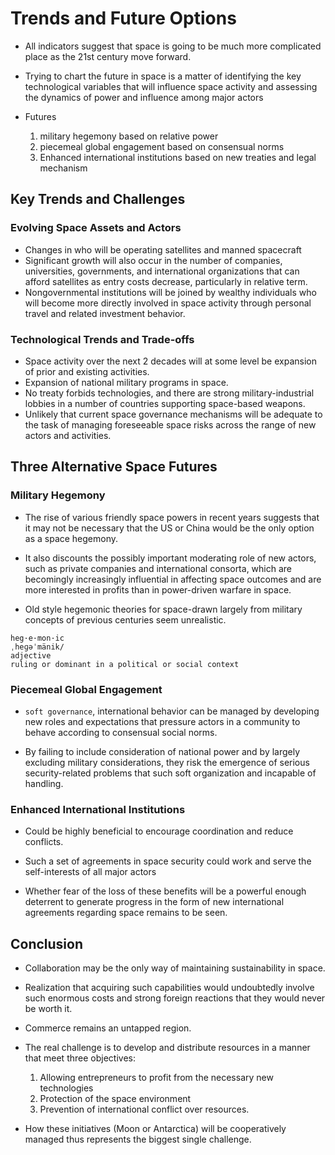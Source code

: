 # Trends and Future Options

- All indicators suggest that space is going to be much more complicated  place as the 21st century move forward.

- Trying to chart the future in space is a matter of identifying the key technological variables that will influence space activity and assessing the dynamics of power and influence among major actors

- Futures
  1. military hegemony based on relative power
  2. piecemeal global engagement based on consensual norms
  3. Enhanced international institutions based on new treaties and legal mechanism

## Key Trends and Challenges

### Evolving Space Assets and Actors

- Changes in who will be operating satellites and manned spacecraft
- Significant growth will also occur in the number of companies, universities, governments, and international organizations that can afford satellites as entry costs decrease, particularly in relative term.
- Nongovernmental institutions will be joined by wealthy individuals who will become more directly involved in space activity through personal travel and related  investment behavior.

### Technological Trends and Trade-offs

- Space activity over the next 2 decades will at some level be expansion of prior and existing activities.
- Expansion of national military programs in space.
- No treaty forbids technologies, and there are strong military-industrial lobbies in a number of countries supporting space-based weapons.
- Unlikely that current space governance mechanisms will be adequate to the task of managing foreseeable space risks across the range of new actors and activities.

## Three Alternative Space Futures

### Military Hegemony
- The rise of various friendly space powers in recent years suggests that it may not be necessary that the US or China would be the only option as a space hegemony.

- It also discounts the possibly important moderating role of new actors, such as private companies and international consorta, which are becomingly increasingly influential in affecting space outcomes and are more interested in profits than in power-driven warfare in space.

- Old style hegemonic theories for space-drawn largely from military concepts of previous centuries seem unrealistic.

```
heg·e·mon·ic
ˌheɡəˈmänik/
adjective
ruling or dominant in a political or social context
```

### Piecemeal Global Engagement

- `soft governance`, international behavior can be managed by developing new roles and expectations that pressure actors in a community to behave according to consensual social norms.

- By failing to include consideration of national power and by largely excluding military considerations, they risk the emergence of serious security-related problems that such soft organization and incapable of handling.

### Enhanced International Institutions

- Could be highly beneficial to encourage coordination and reduce conflicts.

- Such a set of agreements in space security could work and serve the self-interests of all major actors

- Whether fear of the loss of these benefits will be a powerful enough deterrent to generate progress in the form of new international agreements regarding space remains to be seen.

## Conclusion

- Collaboration  may be the only way of maintaining  sustainability in space.

- Realization that acquiring such capabilities would undoubtedly involve such enormous costs and strong foreign reactions that they would never be worth it.

- Commerce remains an untapped region.

- The real challenge is to develop and distribute resources in a manner that meet three objectives:
  1. Allowing entrepreneurs to profit from the necessary new technologies
  2. Protection of the space environment
  3. Prevention of international conflict over resources.

- How these initiatives (Moon or Antarctica) will be cooperatively managed thus represents the biggest single challenge.
